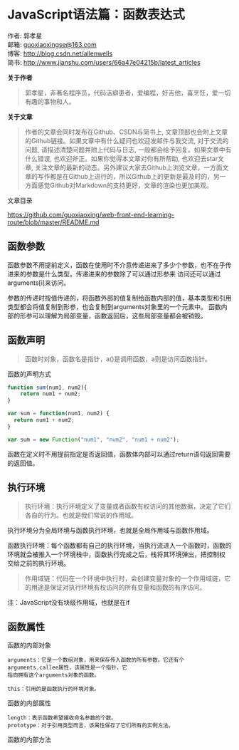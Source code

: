 # JavaScript语法篇：函数表达式

作者: 郭孝星  
邮箱: guoxiaoxingse@163.com  
博客: http://blog.csdn.net/allenwells   
简书: http://www.jianshu.com/users/66a47e04215b/latest_articles  

**关于作者**

>郭孝星，非著名程序员，代码洁癖患者，爱编程，好吉他，喜烹饪，爱一切有趣的事物和人。

**关于文章**

>作者的文章会同时发布在Github、CSDN与简书上, 文章顶部也会附上文章的Github链接。如果文章中有什么疑问也欢迎发邮件与我交流, 对于交流的问题, 请描述清楚问题并附上代码与日志, 一般都会给予回复。如果文章中有什么错误, 也欢迎斧正。如果你觉得本文章对你有所帮助, 也欢迎去star文章, 关注文章的最新的动态。另外建议大家去Github上浏览文章，一方面文章的写作都是在Github上进行的，所以Github上的更新是最及时的，另一方面感觉Github对Markdown的支持更好，文章的渲染也更加美观。

文章目录

https://github.com/guoxiaoxing/web-front-end-learning-route/blob/master/README.md

## 函数参数

函数参数不用提前定义，函数在使用时不介意传递进来了多少个参数，也不在乎传进来的参数是什么类型。传递进来的参数除了可以通过形参来
访问还可以通过arguments[i]来访问。

参数的传递时按值传递的，将函数外部的值复制给函数内部的值，基本类型和引用类型都会将值复制到形参，也会复制到arguments对象里的一个元素中。
函数内部的形参可以理解为局部变量，函数返回后，这些局部变量都会被销毁。

## 函数声明

>函数时对象，函数名是指针，a()是调用函数，a则是访问函数指针。

函数的声明方式

```javascript
function sum(num1, num2){
    return num1 + num2;
}
```

```javascript
var sum = function(num1, num2) {
  return num1 + num2;
}
````
```javascript
var sum = new Function("num1", "num2", "num1 + num2");
```
函数在定义时不用提前指定是否返回值，函数体内部可以通过return语句返回需要的返回值。

## 执行环境

>执行环境：执行环境定义了变量或者函数有权访问的其他数据，决定了它们各自的行为。也就是我们常说的作用域。

执行环境分为全局环境与函数执行环境，也就是全局作用域与函数作用域。

函数执行环境：每个函数都有自己的执行环境，当执行流进入一个函数时，函数的环境就会被推入一个环境栈中，函数执行完成之后，栈将其环境弹出，把控制权
交给之前的执行环境。

>作用域链：代码在一个环境中执行时，会创建变量对象的一个作用域链，它的用途是保证对执行环境有权访问的所有变量和函数的有序访问。

注：JavaScript没有块级作用域，也就是在if

## 函数属性

函数的内部对象

```
arguments：它是一个数组对象，用来保存传入函数的所有参数。它还有个arguments.callee属性，该属性是一个指针，它
指向拥有这个arguments对象的函数。

this：引用的是函数执行的环境对象。
```

函数的内部属性

```
length：表示函数希望接收命名参数的个数。
prototype：对于引用类型而言，该属性保存了它们所有的实例方法。
```

函数的内部方法

```

```